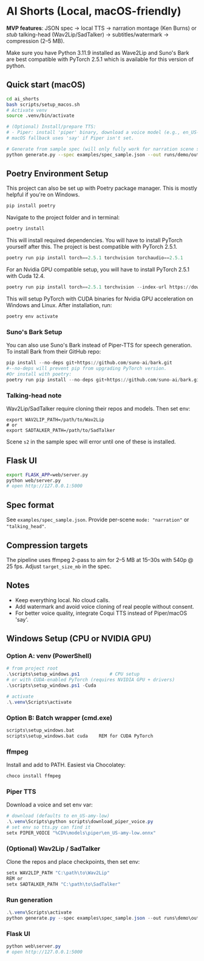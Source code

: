 # AI Shorts (Local, macOS-friendly)

**MVP features**: JSON spec -> local TTS -> narration montage (Ken Burns) or *stub* talking-head (Wav2Lip/SadTalker) -> subtitles/watermark -> compression (2–5 MB).

Make sure you have Python 3.11.9 installed as Wave2Lip and Suno's Bark are best compatible with PyTorch 2.5.1 which is available for this version of python.
## Quick start (macOS)
```bash
cd ai_shorts
bash scripts/setup_macos.sh
# Activate venv
source .venv/bin/activate

# (Optional) Install/prepare TTS:
# - Piper: install 'piper' binary, download a voice model (e.g., en_US-amy-low.onnx), set env PIPER_VOICE or put voice path in spec.
# macOS fallback uses 'say' if Piper isn't set.

# Generate from sample spec (will only fully work for narration scene s1)
python generate.py --spec examples/spec_sample.json --out runs/demo/out.mp4 --workdir runs/demo
```

## Poetry Environment Setup
This project can also be set up with Poetry package manager. This is mostly helpful if you're on Windows.
```python
pip install poetry
```
Navigate to the project folder and in terminal:
```python
poetry install
```
This will install required dependencies. You will have to install PyTorch yourself after this. The project is best compatible with PyTorch 2.5.1.
```python
poetry run pip install torch==2.5.1 torchvision torchaudio==2.5.1
```
For an Nvidia GPU compatible setup, you will have to install PyTorch 2.5.1 with Cuda 12.4.
```python
poetry run pip install torch==2.5.1 torchvision --index-url https://download.pytorch.org/whl/cu124
```
This will setup PyTorch with CUDA binaries for Nvidia GPU acceleration on Windows and Linux.
After installation, run:
```python
poetry env activate
```
### Suno's Bark Setup
You can also use Suno's Bark instead of Piper-TTS for speech generation. To install Bark from their GitHub repo:
```python
pip install --no-deps git+https://github.com/suno-ai/bark.git
#--no-deps will prevent pip from upgrading PyTorch version.
#Or install with poetry:
poetry run pip install --no-deps git+https://github.com/suno-ai/bark.git
```

### Talking-head note
Wav2Lip/SadTalker require cloning their repos and models. Then set env:
```
export WAV2LIP_PATH=/path/to/Wav2Lip
# or
export SADTALKER_PATH=/path/to/SadTalker
```
Scene `s2` in the sample spec will error until one of these is installed.

## Flask UI
```bash
export FLASK_APP=web/server.py
python web/server.py
# open http://127.0.0.1:5000
```

## Spec format
See `examples/spec_sample.json`. Provide per-scene `mode: "narration"` or `"talking_head"`.

## Compression targets
The pipeline uses ffmpeg 2-pass to aim for 2–5 MB at 15–30s with 540p @ 25 fps.
Adjust `target_size_mb` in the spec.

## Notes
- Keep everything local. No cloud calls.
- Add watermark and avoid voice cloning of real people without consent.
- For better voice quality, integrate Coqui TTS instead of Piper/macOS 'say'.


## Windows Setup (CPU or NVIDIA GPU)

### Option A: venv (PowerShell)
```powershell
# from project root
.\scripts\setup_windows.ps1           # CPU setup
# or with CUDA-enabled PyTorch (requires NVIDIA GPU + drivers)
.\scripts\setup_windows.ps1 -Cuda

# activate
.\.venv\Scripts\activate
```

### Option B: Batch wrapper (cmd.exe)
```bat
scripts\setup_windows.bat         
scripts\setup_windows.bat cuda    REM for CUDA PyTorch
```

### ffmpeg
Install and add to PATH. Easiest via Chocolatey:
```powershell
choco install ffmpeg
```

### Piper TTS
Download a voice and set env var:
```powershell
# download (defaults to en_US-amy-low)
.\.venv\Scripts\python scripts\download_piper_voice.py
# set env so tts.py can find it
setx PIPER_VOICE "%CD%\models\piper\en_US-amy-low.onnx"
```

### (Optional) Wav2Lip / SadTalker
Clone the repos and place checkpoints, then set env:
```powershell
setx WAV2LIP_PATH "C:\path\to\Wav2Lip"
REM or
setx SADTALKER_PATH "C:\path\to\SadTalker"
```

### Run generation
```powershell
.\.venv\Scripts\activate
python generate.py --spec examples\spec_sample.json --out runs\demo\out.mp4 --workdir runs\demo
```

### Flask UI
```powershell
python web\server.py
# open http://127.0.0.1:5000
```
